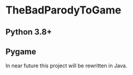 # TheBadParodyToGame

## Python 3.8+
## Pygame

In near future this project will be rewritten in Java.
